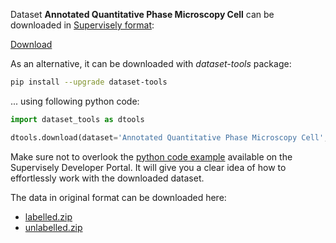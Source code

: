 Dataset **Annotated Quantitative Phase Microscopy Cell** can be downloaded in [Supervisely format](https://developer.supervisely.com/api-references/supervisely-annotation-json-format):

 [Download](https://assets.supervisely.com/supervisely-supervisely-assets-public/teams_storage/c/7/9l/Gfz0da5PYmcUI5QcPfPW9QG9EZfuIbtCtd8MXjkaaB44lY3AgBvyeC3l95rnjjay8ftiU3zBShGC9SUgfrD1tCow0iel5FQ8BAJiO864aqw0ZM5F55vGcUDoFo7Q.tar)

As an alternative, it can be downloaded with *dataset-tools* package:
``` bash
pip install --upgrade dataset-tools
```

... using following python code:
``` python
import dataset_tools as dtools

dtools.download(dataset='Annotated Quantitative Phase Microscopy Cell', dst_dir='~/dataset-ninja/')
```
Make sure not to overlook the [python code example](https://developer.supervisely.com/getting-started/python-sdk-tutorials/iterate-over-a-local-project) available on the Supervisely Developer Portal. It will give you a clear idea of how to effortlessly work with the downloaded dataset.

The data in original format can be downloaded here:

- [labelled.zip](https://zenodo.org/record/5153251/files/labelled.zip?download=1)
- [unlabelled.zip](https://zenodo.org/record/5153251/files/unlabelled.zip?download=1)
